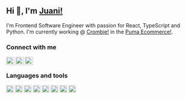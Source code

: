 ## Hi 🤙, I'm [Juani!](https://juanidls.dev)
I'm Frontend Software Engineer with passion for React, TypeScript and Python. I'm currently working @ [Crombie!](https://crombie.dev) in the [Puma Ecommerce!](https://us.puma.com/us/en).


### Connect with me
<a href="https://www.linkedin.com/in/juandelossantosdeveloper/">
<img align="left" alt="Juan De los Santos LinkedIn" width="22px" src="https://icongr.am/fontawesome/linkedin.svg?size=128&color=70c8ff" />
</a>
<a href="https://x.com/JuanDls01">
<img align="left" alt="Juan De los Santos Twitter" width="22px" src="https://icongr.am/fontawesome/twitter.svg?size=128&color=70c8ff" />
</a>
<a href="https://www.instagram.com/juanidls/">
<img align="left" alt="Juan De los Santos Instagram" width="22px" src="https://icongr.am/fontawesome/instagram.svg?size=128&color=70c8ff" />
</a>

<br/>

### Languages and tools

<code><img width="20" src="https://raw.githubusercontent.com/marwin1991/profile-technology-icons/refs/heads/main/icons/javascript.png" alt="JavaScript" title="JavaScript"/></code>
<code><img width="20" src="https://raw.githubusercontent.com/marwin1991/profile-technology-icons/refs/heads/main/icons/typescript.png" alt="TypeScript" title="TypeScript"/></code>
<code><img width="20" src="https://raw.githubusercontent.com/marwin1991/profile-technology-icons/refs/heads/main/icons/react.png" alt="React" title="React"/></code>
<code><img width="20" src="https://raw.githubusercontent.com/marwin1991/profile-technology-icons/refs/heads/main/icons/next_js.png" alt="Next.js" title="Next.js"/></code>
<code><img width="20" src="https://raw.githubusercontent.com/marwin1991/profile-technology-icons/refs/heads/main/icons/node_js.png" alt="Node.js" title="Node.js"/></code>
<code><img width="20" src="https://raw.githubusercontent.com/marwin1991/profile-technology-icons/refs/heads/main/icons/python.png" alt="Python" title="Python"/></code>
<code><img width="20" src="https://raw.githubusercontent.com/marwin1991/profile-technology-icons/refs/heads/main/icons/aws.png" alt="AWS" title="AWS"/></code>
<code><img width="20" src="https://raw.githubusercontent.com/marwin1991/profile-technology-icons/refs/heads/main/icons/gcp.png" alt="GCP" title="GCP"/></code>
